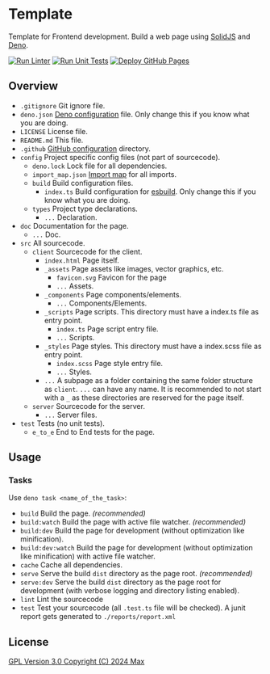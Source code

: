 # Template
Template for Frontend development. Build a web page using [SolidJS](https://solidjs.com) and [Deno](https://deno.land).

[![Run Linter](https://github.com/JavaScriptPlayground/Template/actions/workflows/lint.yml/badge.svg)](https://github.com/JavaScriptPlayground/Template/actions/workflows/lint.yml)
[![Run Unit Tests](https://github.com/JavaScriptPlayground/Template/actions/workflows/test.yml/badge.svg)](https://github.com/JavaScriptPlayground/Template/actions/workflows/test.yml)
[![Deploy GitHub Pages](https://github.com/JavaScriptPlayground/Template/actions/workflows/deployment.yml/badge.svg)](https://github.com/JavaScriptPlayground/Template/actions/workflows/deployment.yml)

## Overview

- `.gitignore` Git ignore file.
- `deno.json` [Deno configuration](https://docs.deno.com/runtime/manual/getting_started/configuration_file) file. Only
  change this if you know what you are doing.
- `LICENSE` License file.
- `README.md` This file.
- `.github` [GitHub configuration](https://www.freecodecamp.org/news/how-to-use-the-dot-github-repository/) directory.
- `config` Project specific config files (not part of sourcecode).
  - `deno.lock` Lock file for all dependencies.
  - `import_map.json` [Import map](https://developer.mozilla.org/en-US/docs/Web/HTML/Element/script/type/importmap) for all imports.
  - `build` Build configuration files.
    - `index.ts` Build configuration for [esbuild](https://esbuild.github.io). Only change this if you know what you are doing.
  - `types` Project type declarations.
    - `...` Declaration.
- `doc` Documentation for the page.
  - `...` Doc.
- `src` All sourcecode.
  - `client` Sourcecode for the client.
    - `index.html` Page itself.
    - `_assets` Page assets like images, vector graphics, etc.
      - `favicon.svg` Favicon for the page
      - `...` Assets.
    - `_components` Page components/elements.
      - `...` Components/Elements.
    - `_scripts` Page scripts. This directory must have a index.ts file as entry point.
      - `index.ts` Page script entry file.
      - `...` Scripts.
    - `_styles` Page styles. This directory must have a index.scss file as entry point.
      - `index.scss` Page style entry file.
      - `...` Styles.
    - `...` A subpage as a folder containing the same folder structure as `client`. `...` can have any name. It is
      recommended to not start with a `_` as these directories are reserved for the page itself.
  - `server` Sourcecode for the server.
    - `...` Server files.
- `test` Tests (no unit tests).
  - `e_to_e` End to End tests for the page.

## Usage

### Tasks

Use `deno task <name_of_the_task>`:

- `build` Build the page. *(recommended)*
- `build:watch` Build the page with active file watcher. *(recommended)*
- `build:dev` Build the page for development (without optimization like minification).
- `build:dev:watch` Build the page for development (without optimization like minification) with active file watcher.
- `cache` Cache all dependencies.
- `serve` Serve the build `dist` directory as the page root. *(recommended)*
- `serve:dev` Serve the build `dist` directory as the page root for development (with verbose logging and directory listing enabled).
- `lint` Lint the sourcecode
- `test` Test your sourcecode (all `.test.ts` file will be checked). A junit report gets generated to `./reports/report.xml`

## License

[GPL Version 3.0 Copyright (C) 2024 Max](./LICENSE)
